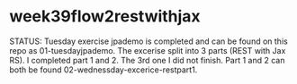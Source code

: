 # week39flow2restwithjax
STATUS:
Tuesday exercise jpademo is completed and can be found on this repo as 01-tuesdayjpademo. The excerise split into 3 parts (REST with Jax RS). I completed part 1 and 2. The 3rd one I did not finish. Part 1 and 2 can both be found 02-wednessday-excerice-restpart1.
